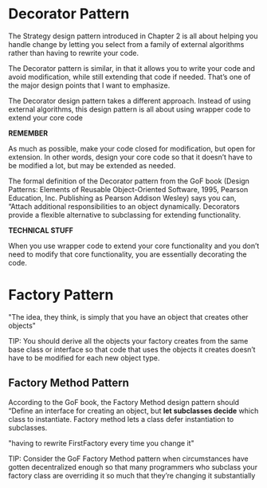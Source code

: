 # Decorator Pattern

The Strategy design pattern introduced in Chapter 2 is all about helping you
handle change by letting you select from a family of external algorithms
rather than having to rewrite your code. 

The Decorator pattern is similar, in that it allows you to write your code and
avoid modification, while still extending that code if needed. That’s one of the 
major design points that I want to emphasize.

The Decorator design pattern takes a different approach. Instead of using
external algorithms, this design pattern is all about using wrapper code to
extend your core code

**REMEMBER**

As much as possible, make your code closed for modification, but open for
extension. In other words, design your core code so that it doesn’t have to be
modified a lot, but may be extended as needed.

The formal definition of the Decorator pattern from the GoF book (Design
Patterns: Elements of Reusable Object-Oriented Software, 1995, Pearson
Education, Inc. Publishing as Pearson Addison Wesley) says you can,
“Attach additional responsibilities to an object dynamically. Decorators
provide a flexible alternative to subclassing for extending functionality.

**TECHNICAL STUFF**

When you use wrapper code to extend your core functionality and you don’t need to
modify that core functionality, you are essentially decorating the code.

# Factory Pattern

"The idea, they think, is simply that you have an object that creates other
objects"

TIP: You should derive all the objects your factory creates from the same base
class or interface so that code that uses the objects it creates doesn’t have to
be modified for each new object type.

## Factory Method Pattern

According to the GoF book, the Factory Method design pattern should “Define
an interface for creating an object, but **let subclasses decide** which class to
instantiate. Factory method lets a class defer instantiation to subclasses.

"having to rewrite FirstFactory every time you change it"

TIP: Consider the GoF Factory Method pattern when circumstances have gotten
decentralized enough so that many programmers who subclass your factory
class are overriding it so much that they’re changing it substantially

